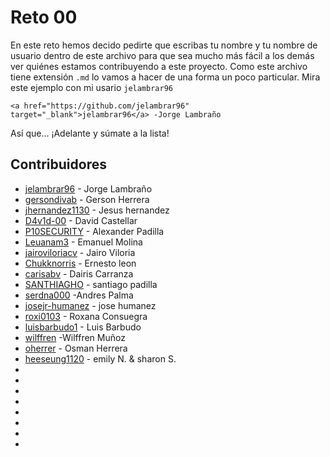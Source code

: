 # Reto 00 

En este reto hemos decido pedirte que escribas tu nombre y tu nombre de usuario dentro de este archivo para que sea mucho más fácil a los demás ver quiénes estamos contribuyendo a este proyecto. Como este archivo tiene extensión `.md` lo vamos a hacer de una forma un poco particular. Mira este ejemplo con mi usario `jelambrar96` 

```plain
<a href="https://github.com/jelambrar96" target="_blank">jelambrar96</a> -Jorge Lambraño
```

Así que... ¡Adelante y súmate a la lista!

## Contribuidores

- <a href="https://github.com/jelambrar96" target="_blank">jelambrar96</a> - Jorge Lambraño
- <a href="https://github.com/gersondivab" target="_blank">gersondivab</a> - Gerson Herrera
- <a href="https://github.com/jhernandez1130" target="_blank">jhernandez1130</a> - Jesus hernandez
- <a href="https://github.com/D4v1d-00" target="_blank">D4v1d-00</a> - David Castellar
- <a href="https://github.com/P10SECURITY" target="_blank">P10SECURITY</a> - Alexander Padilla
- <a href="https://github.com/Leuanam3" target="_blank">Leuanam3</a> - Emanuel Molina
- <a href="https://github.com/jairoviloriac" target="_blank">jairoviloriacv</a> - Jairo Viloria 
- <a href="https://github.com/ChukkNorris" target="_blank">Chukknorris</a> - Ernesto leon
- <a href="https://github.com/carisabv" target="_blank">carisabv</a> - Dairis Carranza 
- <a href="https://github.com/SANTHIAGHO" target=">_blank">SANTHIAGHO</a> - santiago padilla
- <a href="https://github.com/serdna000" target="_blank">serdna000</a> -Andres Palma
- <a href="https://github.com/josejr-humanez" target="_blank">josejr-humanez</a> - jose humanez
- <a href="https://github.com/roxi0103" target="_blank">roxi0103</a> - Roxana Consuegra 
- <a href="https://github.com/luisbarbudo1" target="_blank">luisbarbudo1</a> - Luis Barbudo
- <a href="https://github.com/wilffren" target="_blank">wilffren</a> -Wilffren Muñoz
- <a href="https://github.com/oherrer" target="_blank">oherrer</a> - Osman Herrera
- <a href="https://github.com/Heeseung1120" target="_blank">heeseung1120</a> - emily N.  & sharon S. 
- 
- 
- 
- 
- 
- 
- 
- 
